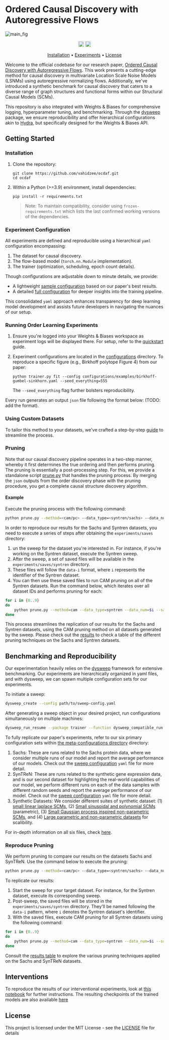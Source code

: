 # Ordered Causal Discovery with Autoregressive Flows

![main_fig](https://github.com/vahidzee/ocdaf/assets/33608325/2352686b-965b-44d9-bd88-ee8b20ce7588)

<p align="center" markdown="1">
    <img src="https://img.shields.io/badge/Python-3.10-green.svg" alt="Python Version" height="18">
    <a href="https://arxiv.org/abs/2308.07480"><img src="https://img.shields.io/badge/arXiv-TODO-blue.svg" alt="arXiv" height="18"></a>
</p>

<p align="center">
  <a href="#installation">Installation</a> •
  <a href="#experiments">Experiments</a> •
  <a href="#license">License</a>
</p>

Welcome to the official codebase for our research paper, [Ordered Causal Discovery with Autoregressive Flows](https://arxiv.org/abs/2308.07480). This work presents a cutting-edge method for causal discovery in multivariate Location Scale Noise Models (LSNMs) using autoregressive normalizing flows. Additionally, we've introduced a synthetic benchmark for causal discovery that caters to a diverse range of graph structures and functional forms within our Structural Causal Models (SCMs).

This repository is also integrated with Weights & Biases for comprehensive logging, hyperparameter tuning, and benchmarking. Through the [dysweep](https://github.com/HamidrezaKmK/dysweep) package, we ensure reproducibility and offer hierarchical configurations akin to [Hydra](https://hydra.cc/docs/intro/), but specifically designed for the Weights & Biases API.

## Getting Started

### Installation

1. Clone the repository:
    ```
    git clone https://github.com/vahidzee/ocdaf.git
    cd ocdaf
    ```

2. Within a Python (>=3.9) environment, install dependencies:
    ```
    pip install -r requirements.txt
    ```

    > Note: To maintain compatibility, consider using `frozen-requirements.txt` which lists the last confirmed working versions of the dependencies.

### Experiment Configuration

All experiments are defined and reproducible using a hierarchical `yaml` configuration encompassing:

1. The dataset for causal discovery.
2. The flow-based model (`torch.nn.Module` implementation).
3. The trainer (optimization, scheduling, epoch count details).

Though configurations are adjustable down to minute details, we provide:

- A lightweight [sample configuration](./configurations/examples/simple.yaml) based on our paper's best results.
- A detailed [full configuration](./configurations/examples/full.yaml) for deeper insights into the training pipeline.

This consolidated `yaml` approach enhances transparency for deep learning model development and assists future developers in navigating the nuances of our setup.

### Running Order Learning Experiments

1. Ensure you're logged into your Weights & Biases workspace as experiment logs will be displayed there. For setup, refer to the [quickstart](https://docs.wandb.ai/quickstart) guide.
   
2. Experiment configurations are located in the [configurations](./configurations/) directory. To reproduce a specific figure (e.g., Birkhoff polytope Figure 4) from our paper:

    ```
    python trainer.py fit --config configurations/examples/birkhoff-gumbel-sinkhorn.yaml --seed_everything=555
    ```

    The `--seed_everything` flag further bolsters reproducibility.

Every run generates an output `json` file following the format below: (TODO: add the format).

### Using Custom Datasets

To tailor this method to your datasets, we've crafted a step-by-step [guide](./DATA.md#create-your-custom-benchmark) to streamline the process.

### Pruning

Note that our causal discovery pipeline operates in a two-step manner, whereby it first determines the true ordering and then performs pruning. The pruning is essentially a post-processing step. For this, we provide a standalone script [prune.py](./prune.py) that handles the pruning process. By merging the `json` outputs from the order discovery phase with the pruning procedure, you get a complete causal structure discovery algorithm.

#### Example

Execute the pruning process with the following command:

```bash
python prune.py --method=<cam/pc> --data_type=<syntren/sachs> --data_num=<data_id (Optional)> --order=<dash-separated-ordering> --saved_permutations_dir=<directory-to-saved-permutations> 
```

In order to reproduce our results for the Sachs and Syntren datasets, you need to execute a series of steps after obtaining the `experiments/saves` directory:

1. un the sweep for the dataset you're interested in. For instance, if you're working on the Syntren dataset, execute the Syntren sweep.
2. After the sweep, a set of saved files will be available in the `experiments/saves/syntren` directory.
3. These files will follow the `data-i` format, where `i` represents the identifier of the Syntren dataset.
4. You can then use these saved files to run CAM pruning on all of the Syntren datasets. Run the command below, which iterates over all dataset IDs and performs pruning for each:

```bash
for i in {0..9}
do
    python prune.py --method=cam --data_type=syntren --data_num=$i --saved_permutations_dir=experiments/saves/syntren/data-$i
done
```
This process streamlines the replication of our results for the Sachs and Syntren datasets, using the CAM pruning method on all datasets generated by the sweep. Please check out the [results](./experiments/results/prune_results.csv) to check a table of the different pruning techniques on the Sachs and Syntren datasets. 


## Benchmarking and Reproducibility

Our experimentation heavily relies on the [dysweep](https://github.com/HamidrezaKmK/dysweep) framework for extensive benchmarking. Our experiments are hierarchically organized in yaml files, and with dysweep, we can spawn multiple configuration sets for our experiments.

To initiate a sweep:

```bash
dysweep_create --config path/to/sweep-config.yaml
```
After generating a sweep object in your desired project, run configurations simultaneously on multiple machines:

```bash
dysweep_run_resume --package trainer --function dysweep_compatible_run --sweep_id <wandb-sweep-id> --count <no.-of-configurations-to-run-with-this-process>
```
To fully replicate our paper's experiments, refer to our six primary configuration sets within [the meta-configurations directory](./meta_configurations/) directory:

1. Sachs: These are runs related to the Sachs protein data, where we consider multiple runs of our model and report the average performance of our models. Check out the [sweep configuration](./meta_configurations/sachs.yaml) `yaml` file for more detail.
2. SynTReN: These are runs related to the synthetic gene expression data, and is our second dataset for highlighting the real-world capabilities of our model, we perform different runs on each of the data samples with different random seeds and report the average performance of our model. Check out the [sweep configuration](./meta_configurations/syntren.yaml) `yaml` file for more detail.
3. Synthetic Datasets: We consider different suites of synthetic dataset: (1) [small linear laplace SCMs](./meta_configurations/synthetic-linear-laplace.yaml), (2) [Small sinusoidal and polynomial SCMs](./meta_configurations/synthetic-param-gaussian-small.yaml) (parametric), (3) [Small Gaussian process inspired non-parametric SCMs](./meta_configurations/synthetic-non-param.yaml), and (4) [Large parametric and non-parametric datasets](./meta_configurations/synthetic-gaussian-big.yaml) for scalibility. 

For in-depth information on all six files, check [here](./DATA.md#benchmarking-datasets).

### Reproduce Pruning

We perform pruning to compare our results on the datasets Sachs and SynTReN. Use the command below to execute the pruning:

```bash
python prune.py --method=<cam/pc> --data_type=<syntren/sachs> --data_num=<data_id (Optional)> --order=<dash-separated-ordering> --saved_permutations_dir=<directory-to-saved-permutations>
```

To replicate our results:

1. Start the sweep for your target dataset. For instance, for the Syntren dataset, execute its corresponding sweep.
2. Post-sweep, the saved files will be stored in the `experiments/saves/syntren` directory. They'll be named following the `data-i` pattern, where `i` denotes the Syntren dataset's identifier.
3. With the saved files, execute CAM pruning for all Syntren datasets using the following command:

```bash
for i in {0..9}
do
    python prune.py --method=cam --data_type=syntren --data_num=$i --saved_permutations_dir=experiments/saves/syntren/data-$i
done
```
Consult the [results table](./configurations/real-world/prune_results.csv) to explore the various pruning techniques applied on the Sachs and SynTReN datasets.

## Interventions
To reproduce the results of our interventional experiments, look at [this notebook](./experiments/intervention/results.ipynb) for further instructions.
The resulting checkpoints of the trained models are also available [here](./experiments/intervention/checkpoints/)

## License

This project is licensed under the MIT License - see the [LICENSE](LICENSE) file for details
